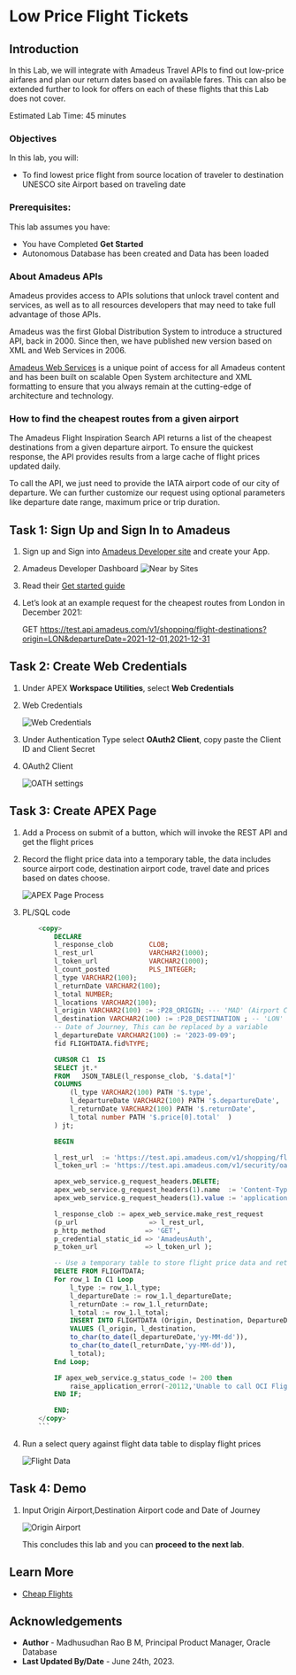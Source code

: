 # Low Price Flight Tickets

## Introduction

In this Lab, we will integrate with Amadeus Travel APIs to find out low-price airfares and plan our return dates based on available fares. This can also be extended further to look for offers on each of these flights that this Lab does not cover. 

Estimated Lab Time: 45 minutes

### Objectives

In this lab, you will:

- To find lowest price flight from source location of traveler to destination UNESCO site Airport based on traveling date

### Prerequisites:

This lab assumes you have:

* You have Completed **Get Started**
* Autonomous Database has been created and Data has been loaded  

### About Amadeus APIs

Amadeus provides access to APIs solutions that unlock travel content and services, as well as to all resources developers that may need to take full advantage of those APIs. 

Amadeus was the first Global Distribution System to introduce a structured API, back in 2000. Since then, we have published new version based on XML and Web Services in 2006.

[Amadeus Web Services](https://amadeus.com/en/topic/api) is a unique point of access for all Amadeus content and has been built on scalable Open System architecture and XML formatting to ensure that you always remain at the cutting-edge of architecture and technology.

### How to find the cheapest routes from a given airport 

The Amadeus Flight Inspiration Search API returns a list of the cheapest destinations from a given departure airport. To ensure the quickest response, the API provides results from a large cache of flight prices updated daily.  

To call the API, we just need to provide the IATA airport code of our city of departure. We can further customize our request using optional parameters like departure date range, maximum price or trip duration.  


 
## Task 1: Sign Up and Sign In to Amadeus
 
1. Sign up and Sign into [Amadeus Developer site](https://developers.amadeus.com/my-apps) and create your App.
2. Amadeus Developer Dashboard
   ![Near by Sites](images/amadeus.png)
3. Read their [Get started guide](https://developers.amadeus.com/get-started/get-started-with-self-service-apis-335)
4. Let’s look at an example request for the cheapest routes from London in December 2021: 

    GET https://test.api.amadeus.com/v1/shopping/flight-destinations?origin=LON&departureDate=2021-12-01,2021-12-31 
 
## Task 2: Create Web Credentials

1. Under APEX **Workspace Utilities**, select **Web Credentials**
   
2. Web Credentials
   
   ![Web Credentials](images/web-credentials.png) 
   
3. Under Authentication Type select **OAuth2 Client**, copy paste the Client ID and Client Secret
   
4. OAuth2 Client
   
   ![OATH settings](images/web-credentials-02.png) 

## Task 3: Create APEX Page
 
1. Add a Process on submit of a button, which will invoke the REST API and get the flight prices
2. Record the flight price data into a temporary table, the data includes source airport code, destination airport code, travel date and prices based on dates choose.
   
   ![APEX Page Process](images/process.png) 

3. PL/SQL code  

    ```sql
        <copy> 
            DECLARE
            l_response_clob         CLOB;
            l_rest_url              VARCHAR2(1000);
            l_token_url             VARCHAR2(1000);
            l_count_posted          PLS_INTEGER; 
            l_type VARCHAR2(100); 
            l_returnDate VARCHAR2(100);
            l_total NUMBER;
            l_locations VARCHAR2(100); 
            l_origin VARCHAR2(100) := :P28_ORIGIN; --- 'MAD' (Airport Code)
            l_destination VARCHAR2(100) := :P28_DESTINATION ; -- 'LON' (Airport Code) 
            -- Date of Journey, This can be replaced by a variable
            l_departureDate VARCHAR2(100) := '2023-09-09';  
            fid FLIGHTDATA.fid%TYPE; 

            CURSOR C1  IS 
            SELECT jt.* 
            FROM   JSON_TABLE(l_response_clob, '$.data[*]'  
            COLUMNS  
                (l_type VARCHAR2(100) PATH '$.type',
                l_departureDate VARCHAR2(100) PATH '$.departureDate',
                l_returnDate VARCHAR2(100) PATH '$.returnDate',
                l_total number PATH '$.price[0].total'  )
            ) jt; 

            BEGIN

            l_rest_url  := 'https://test.api.amadeus.com/v1/shopping/flight-dates?origin='||l_origin||'&destination='||l_destination||'&departureDate='||l_departureDate||'';
            l_token_url := 'https://test.api.amadeus.com/v1/security/oauth2/token';

            apex_web_service.g_request_headers.DELETE; 
            apex_web_service.g_request_headers(1).name  := 'Content-Type'; 
            apex_web_service.g_request_headers(1).value := 'application/json'; 

            l_response_clob := apex_web_service.make_rest_request 
            (p_url                  => l_rest_url, 
            p_http_method          => 'GET',  
            p_credential_static_id => 'AmadeusAuth',
            p_token_url            => l_token_url ); 

            -- Use a temporary table to store flight price data and retrieve it back in the page 
            DELETE FROM FLIGHTDATA;
            For row_1 In C1 Loop
                l_type := row_1.l_type;
                l_departureDate := row_1.l_departureDate;
                l_returnDate := row_1.l_returnDate;
                l_total := row_1.l_total;   
                INSERT INTO FLIGHTDATA (Origin, Destination, DepartureDate, ReturnDate, price ) 
                VALUES (l_origin, l_destination, 
                to_char(to_date(l_departureDate,'yy-MM-dd')),
                to_char(to_date(l_returnDate,'yy-MM-dd')), 
                l_total);   
            End Loop;     

            IF apex_web_service.g_status_code != 200 then 
                raise_application_error(-20112,'Unable to call OCI Flight Price Service.');  
            END IF;  

            END;     
        </copy>
        ```

4. Run a select query against flight data table to display flight prices
   
   ![Flight Data](images/apex-01.png) 

## Task 4: Demo

1. Input Origin Airport,Destination Airport code and Date of Journey 
   
   ![Origin Airport](images/apex-02.png) 

    This concludes this lab and you can **proceed to the next lab**.

## Learn More

* [Cheap Flights](https://developers.amadeus.com/blog/cheap-flights-to-anywhere-amadeus-flight-search) 

## Acknowledgements

* **Author** - Madhusudhan Rao B M, Principal Product Manager, Oracle Database
* **Last Updated By/Date** - June 24th, 2023.